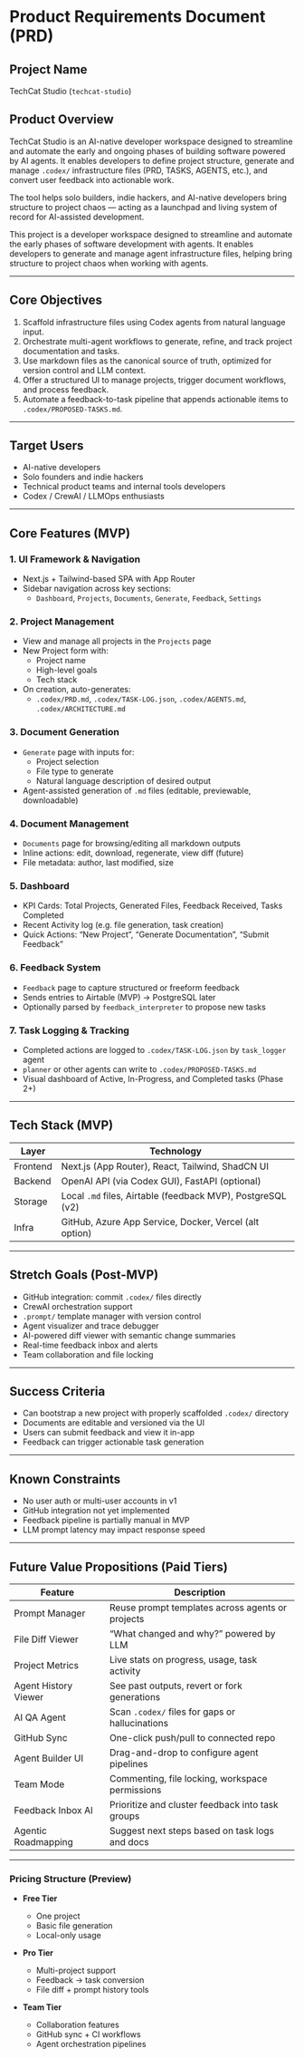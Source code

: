 # Product Requirements Document (PRD)

## Project Name
TechCat Studio (`techcat-studio`)

## Product Overview
TechCat Studio is an AI-native developer workspace designed to streamline and automate the early and ongoing phases of building software powered by AI agents. It enables developers to define project structure, generate and manage `.codex/` infrastructure files (PRD, TASKS, AGENTS, etc.), and convert user feedback into actionable work.

The tool helps solo builders, indie hackers, and AI-native developers bring structure to project chaos — acting as a launchpad and living system of record for AI-assisted development.

This project is a developer workspace designed to streamline and automate the early phases of software development with agents. It enables developers to generate and manage agent infrastructure files, helping bring structure to project chaos when working with agents.

---

## Core Objectives

1. Scaffold infrastructure files using Codex agents from natural language input.
2. Orchestrate multi-agent workflows to generate, refine, and track project documentation and tasks.
3. Use markdown files as the canonical source of truth, optimized for version control and LLM context.
4. Offer a structured UI to manage projects, trigger document workflows, and process feedback.
5. Automate a feedback-to-task pipeline that appends actionable items to `.codex/PROPOSED-TASKS.md`.

---

## Target Users

- AI-native developers
- Solo founders and indie hackers
- Technical product teams and internal tools developers
- Codex / CrewAI / LLMOps enthusiasts

---

## Core Features (MVP)

### 1. UI Framework & Navigation

- Next.js + Tailwind-based SPA with App Router
- Sidebar navigation across key sections:
  - `Dashboard`, `Projects`, `Documents`, `Generate`, `Feedback`, `Settings`

### 2. Project Management

- View and manage all projects in the `Projects` page
- New Project form with:
  - Project name
  - High-level goals
  - Tech stack
- On creation, auto-generates:
  - `.codex/PRD.md`, `.codex/TASK-LOG.json`, `.codex/AGENTS.md`, `.codex/ARCHITECTURE.md`

### 3. Document Generation

- `Generate` page with inputs for:
  - Project selection
  - File type to generate
  - Natural language description of desired output
- Agent-assisted generation of `.md` files (editable, previewable, downloadable)

### 4. Document Management

- `Documents` page for browsing/editing all markdown outputs
- Inline actions: edit, download, regenerate, view diff (future)
- File metadata: author, last modified, size

### 5. Dashboard

- KPI Cards: Total Projects, Generated Files, Feedback Received, Tasks Completed
- Recent Activity log (e.g. file generation, task creation)
- Quick Actions: “New Project”, “Generate Documentation”, “Submit Feedback”

### 6. Feedback System

- `Feedback` page to capture structured or freeform feedback
- Sends entries to Airtable (MVP) → PostgreSQL later
- Optionally parsed by `feedback_interpreter` to propose new tasks

### 7. Task Logging & Tracking

- Completed actions are logged to `.codex/TASK-LOG.json` by `task_logger` agent
- `planner` or other agents can write to `.codex/PROPOSED-TASKS.md`
- Visual dashboard of Active, In-Progress, and Completed tasks (Phase 2+)

---

## Tech Stack (MVP)

| Layer     | Technology                     |
|-----------|--------------------------------|
| Frontend  | Next.js (App Router), React, Tailwind, ShadCN UI |
| Backend   | OpenAI API (via Codex GUI), FastAPI (optional) |
| Storage   | Local `.md` files, Airtable (feedback MVP), PostgreSQL (v2) |
| Infra     | GitHub, Azure App Service, Docker, Vercel (alt option) |

---

## Stretch Goals (Post-MVP)

- GitHub integration: commit `.codex/` files directly
- CrewAI orchestration support
- `.prompt/` template manager with version control
- Agent visualizer and trace debugger
- AI-powered diff viewer with semantic change summaries
- Real-time feedback inbox and alerts
- Team collaboration and file locking

---

## Success Criteria

- Can bootstrap a new project with properly scaffolded `.codex/` directory
- Documents are editable and versioned via the UI
- Users can submit feedback and view it in-app
- Feedback can trigger actionable task generation

---

## Known Constraints

- No user auth or multi-user accounts in v1
- GitHub integration not yet implemented
- Feedback pipeline is partially manual in MVP
- LLM prompt latency may impact response speed

---

## Future Value Propositions (Paid Tiers)

| Feature | Description |
|--------|-------------|
| Prompt Manager | Reuse prompt templates across agents or projects |
| File Diff Viewer | “What changed and why?” powered by LLM |
| Project Metrics | Live stats on progress, usage, task activity |
| Agent History Viewer | See past outputs, revert or fork generations |
| AI QA Agent | Scan `.codex/` files for gaps or hallucinations |
| GitHub Sync | One-click push/pull to connected repo |
| Agent Builder UI | Drag-and-drop to configure agent pipelines |
| Team Mode | Commenting, file locking, workspace permissions |
| Feedback Inbox AI | Prioritize and cluster feedback into task groups |
| Agentic Roadmapping | Suggest next steps based on task logs and docs |

---

### Pricing Structure (Preview)

- **Free Tier**
  - One project
  - Basic file generation
  - Local-only usage

- **Pro Tier**
  - Multi-project support
  - Feedback → task conversion
  - File diff + prompt history tools

- **Team Tier**
  - Collaboration features
  - GitHub sync + CI workflows
  - Agent orchestration pipelines
